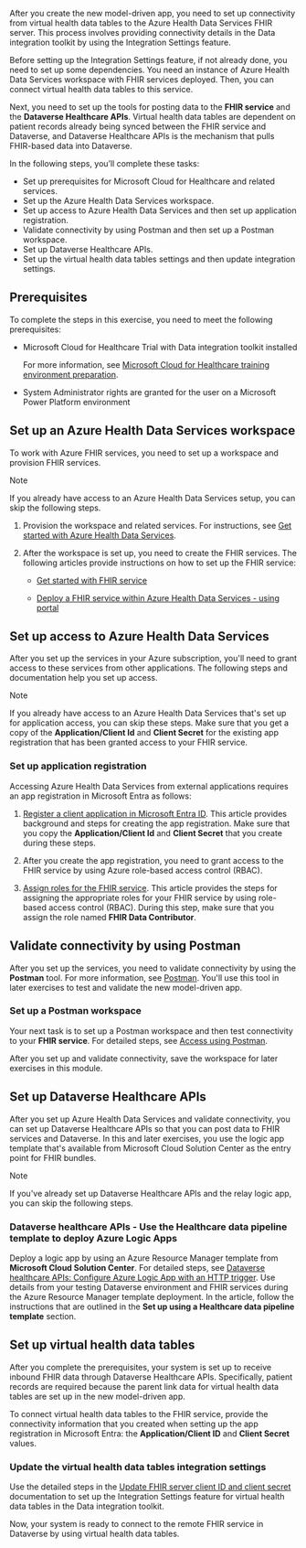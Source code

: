After you create the new model-driven app, you need to set up connectivity from virtual health data tables to the Azure Health Data Services FHIR server. This process involves providing connectivity details in the Data integration toolkit by using the Integration Settings feature.

Before setting up the Integration Settings feature, if not already done, you need to set up some dependencies. You need an instance of Azure Health Data Services workspace with FHIR services deployed. Then, you can connect virtual health data tables to this service.

Next, you need to set up the tools for posting data to the **FHIR service** and the **Dataverse Healthcare APIs**. Virtual health data tables are dependent on patient records already being synced between the FHIR service and Dataverse, and Dataverse Healthcare APIs is the mechanism that pulls FHIR-based data into Dataverse.

In the following steps, you’ll complete these tasks:
- Set up prerequisites for Microsoft Cloud for Healthcare and related services. 
- Set up the Azure Health Data Services workspace.
- Set up access to Azure Health Data Services and then set up application registration.
- Validate connectivity by using Postman and then set up a Postman workspace.
- Set up Dataverse Healthcare APIs.
- Set up the virtual health data tables settings and then update integration settings.

## Prerequisites
To complete the steps in this exercise, you need to meet the following prerequisites:

-   Microsoft Cloud for Healthcare Trial with Data integration toolkit installed

    For more information, see [Microsoft Cloud for Healthcare training environment preparation](/training/modules/training-environment-preparation-healthcare/?azure-portal=true).

-   System Administrator rights are granted for the user on a Microsoft Power Platform environment

## Set up an Azure Health Data Services workspace

To work with Azure FHIR services, you need to set up a workspace and provision FHIR services.

> [!NOTE]
> If you already have access to an Azure Health Data Services setup, you can skip the following steps.

1.  Provision the workspace and related services. For instructions, see [Get started with Azure Health Data Services](/azure/healthcare-apis/get-started-with-health-data-services/?azure-portal=true).

1.  After the workspace is set up, you need to create the FHIR services. The following articles provide instructions on how to set up the FHIR service:

     -  [Get started with FHIR service](/azure/healthcare-apis/fhir/get-started-with-fhir/?azure-portal=true) 
 
     -  [Deploy a FHIR service within Azure Health Data Services - using portal](/azure/healthcare-apis/fhir/fhir-portal-quickstart/?azure-portal=true)

## Set up access to Azure Health Data Services

After you set up the services in your Azure subscription, you'll need to grant access to these services from other applications. The following steps and documentation help you set up access.

> [!NOTE]
> If you already have access to an Azure Health Data Services that's set up for application access, you can skip these steps. Make sure that you get a copy of the **Application/Client Id** and **Client Secret** for the existing app registration that has been granted access to your FHIR service.

### Set up application registration

Accessing Azure Health Data Services from external applications requires an app registration in Microsoft Entra as follows:

1. [Register a client application in Microsoft Entra ID](/azure/healthcare-apis/register-application/?azure-portal=true). This article provides background and steps for creating the app registration. Make sure that you copy the **Application/Client Id** and **Client Secret** that you create during these steps.

2. After you create the app registration, you need to grant access to the FHIR service by using Azure role-based access control (RBAC).

3. [Assign roles for the FHIR service](/azure/healthcare-apis/configure-azure-rbac?azure-portal=true#assign-roles-for-the-fhir-service). This article provides the steps for assigning the appropriate roles for your FHIR service by using role-based access control (RBAC). During this step, make sure that you assign the role named **FHIR Data Contributor**.

## Validate connectivity by using Postman

After you set up the services, you need to validate connectivity by using the **Postman** tool. For more information, see [Postman](https://www.getpostman.com/?azure-portal=true). You'll use this tool in later exercises to test and validate the new model-driven app.

### Set up a Postman workspace

Your next task is to set up a Postman workspace and then test connectivity to your **FHIR service**. For detailed steps, see [Access using Postman](/azure/healthcare-apis/fhir/use-postman/?azure-portal=true).

After you set up and validate connectivity, save the workspace for later exercises in this module.

## Set up Dataverse Healthcare APIs

After you set up Azure Health Data Services and validate connectivity, you can set up Dataverse Healthcare APIs so that you can post data to FHIR services and Dataverse. In this and later exercises, you use the logic app template that's available from Microsoft Cloud Solution Center as the entry point for FHIR bundles.

> [!NOTE]
> If you've already set up Dataverse Healthcare APIs and the relay logic app, you can skip the following steps.

### Dataverse healthcare APIs - Use the Healthcare data pipeline template to deploy Azure Logic Apps

Deploy a logic app by using an Azure Resource Manager template from **Microsoft Cloud Solution Center**. For detailed steps, see [Dataverse healthcare APIs: Configure Azure Logic App with an HTTP trigger](/dynamics365/industry/healthcare/dataverse-healthcare-apis-logic-app-deploy). Use details from your testing Dataverse environment and FHIR services during the Azure Resource Manager template deployment. In the article, follow the instructions that are outlined in the **Set up using a Healthcare data pipeline template** section.

## Set up virtual health data tables

After you complete the prerequisites, your system is set up to receive inbound FHIR data through Dataverse Healthcare APIs. Specifically, patient records are required because the parent link data for virtual health data tables are set up in the new model-driven app.

To connect virtual health data tables to the FHIR service, provide the connectivity information that you created when setting up the app registration in Microsoft Entra: the **Application/Client ID** and **Client Secret** values.

### Update the virtual health data tables integration settings

Use the detailed steps in the [Update FHIR server client ID and client secret](/dynamics365/industry/healthcare/virtual-health-data-tables-configure?azure-portal=true#update-fhir-server-client-id-and-client-secret) documentation to set up the Integration Settings feature for virtual health data tables in the Data integration toolkit.

Now, your system is ready to connect to the remote FHIR service in Dataverse by using virtual health data tables.
